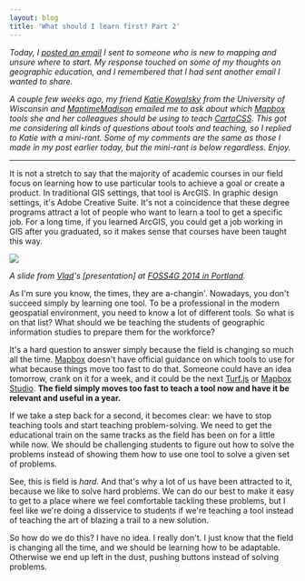 ```yaml
---
layout: blog
title: 'What should I learn first? Part 2'
---
```


<em>Today, I [posted an email](http://lyzidiamond.com/posts/what-to-learn-first) I sent to someone who is new to mapping and unsure where to start. My response touched on some of my thoughts on geographic education, and I remembered that I had sent another email I wanted to share.

A couple few weeks ago, my friend [Katie Kowalsky](https://twitter.com/katiekowalsky) from the University of Wisconsin and [MaptimeMadison](http://twitter.com/maptimemadison) emailed me to ask about which [Mapbox](https://mapbox.com) tools she and her colleagues should be using to teach [CartoCSS](https://www.mapbox.com/mapbox-studio/style-manual/#cartocss). This got me considering all kinds of questions about tools and teaching, so I replied to Katie with a mini-rant. Some of my comments are the same as those I made in my post earlier today, but the mini-rant is below regardless. Enjoy.</em>

-------------------------

It is not a stretch to say that the majority of academic courses in our field focus on learning how to use particular tools to achieve a goal or create a product. In traditional GIS settings, that tool is ArcGIS. In graphic design settings, it's Adobe Creative Suite. It's not a coincidence that these degree programs attract a lot of people who want to learn a tool to get a specific job. For a long time, if you learned ArcGIS, you could get a job working in GIS after you graduated, so it makes sense that courses have been taught this way.

![](../../images/vlad-gis.png)

_A slide from [Vlad](https://twitter.com/mourner)'s [presentation] at [FOSS4G 2014 in Portland](https://2014.foss4g.org)._

As I'm sure you know, the times, they are a-changin'. Nowadays, you don't succeed simply by learning one tool. To be a professional in the modern geospatial environment, you need to know a lot of different tools. So what is on that list? What should we be teaching the students of geographic information studies to prepare them for the workforce?

It's a hard question to answer simply because the field is changing so much all the time. [Mapbox](https://mapbox.com) doesn't have official guidance on which tools to use for what because things move too fast to do that. Someone could have an idea tomorrow, crank on it for a week, and it could be the next [Turf.js](http://turfjs.org) or [Mapbox Studio](https://mapbox.com/mapbox-studio). **The field simply moves too fast to teach a tool now and have it be relevant and useful in a year.**

If we take a step back for a second, it becomes clear: we have to stop teaching tools and start teaching problem-solving. We need to get the educational train on the same tracks as the field has been on for a little while now. We should be challenging students to figure out how to solve the problems instead of showing them how to use one tool to solve a given set of problems.

See, this is field is _hard._ And that's why a lot of us have been attracted to it, because we like to solve hard problems. We can do our best to make it easy to get to a place where we feel comfortable tackling these problems, but I feel like we're doing a disservice to students if we're teaching a tool instead of teaching the art of blazing a trail to a new solution.

So how do we do this? I have no idea. I really don't. I just know that the field is changing all the time, and we should be learning how to be adaptable. Otherwise we end up left in the dust, pushing buttons instead of solving problems.
